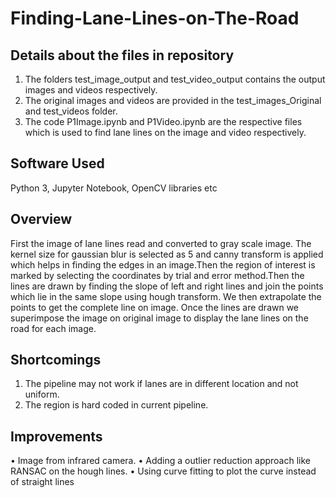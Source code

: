 # Finding-Lane-Lines-on-The-Road

Details about the files in repository
----------------------------------------
1. The folders test_image_output and test_video_output contains the output images and videos respectively.
2. The original images and videos are provided in the test_images_Original and test_videos folder.
3. The code P1Image.ipynb and P1Video.ipynb are the respective files which is used to find lane lines on the image and video respectively.

Software Used
--------------
Python 3, Jupyter Notebook, OpenCV libraries etc

Overview
--------
First the image of lane lines read and converted to gray scale image. 
The kernel size for gaussian blur is selected as 5 and canny transform is applied which helps in finding the edges in an image.Then the region of interest is marked by selecting the coordinates by trial and error method.Then the lines are drawn by finding the slope of left and right lines and join the points which lie in the same slope using hough transform. We then extrapolate the points to get the complete line on image. Once the lines are drawn we superimpose the image on original image to display the lane lines on the road for each image.

Shortcomings
-------------
1. The pipeline may not work if lanes are in different location and not uniform.
2. The region is hard coded in current pipeline.

Improvements
-------------
• Image from infrared camera.
• Adding a outlier reduction approach like RANSAC on the hough lines.
• Using curve fitting to plot the curve instead of straight lines


